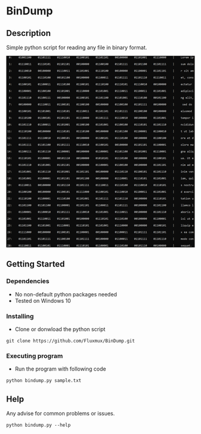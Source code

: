 # BinDump
## Description

Simple python script for reading any file in binary format.

![Screenshot](https://github.com/Fluxmux/BinDump/blob/master/demo.png)

## Getting Started

### Dependencies

* No non-default python packages needed
* Tested on Windows 10

### Installing

* Clone or donwload the python script
```
git clone https://github.com/Fluxmux/BinDump.git
```

### Executing program

* Run the program with following code
```
python bindump.py sample.txt
```

## Help

Any advise for common problems or issues.
```
python bindump.py --help
```
